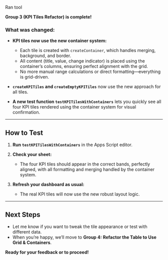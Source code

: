 
Ran tool


**Group 3 (KPI Tiles Refactor) is complete!**

### What was changed:
- **KPI tiles now use the new container system:**  
  - Each tile is created with `createContainer`, which handles merging, background, and border.
  - All content (title, value, change indicator) is placed using the container’s columns, ensuring perfect alignment with the grid.
  - No more manual range calculations or direct formatting—everything is grid-driven.

- **`createKPITiles` and `createEmptyKPITiles`** now use the new approach for all tiles.

- **A new test function `testKPITilesWithContainers`** lets you quickly see all four KPI tiles rendered using the container system for visual confirmation.

---

## **How to Test**

1. **Run `testKPITilesWithContainers`** in the Apps Script editor.
2. **Check your sheet:**  
   - The four KPI tiles should appear in the correct bands, perfectly aligned, with all formatting and merging handled by the container system.

3. **Refresh your dashboard as usual:**  
   - The real KPI tiles will now use the new robust layout logic.

---

## **Next Steps**

- Let me know if you want to tweak the tile appearance or test with different data.
- When you’re happy, we’ll move to **Group 4: Refactor the Table to Use Grid & Containers**.

**Ready for your feedback or to proceed!**
